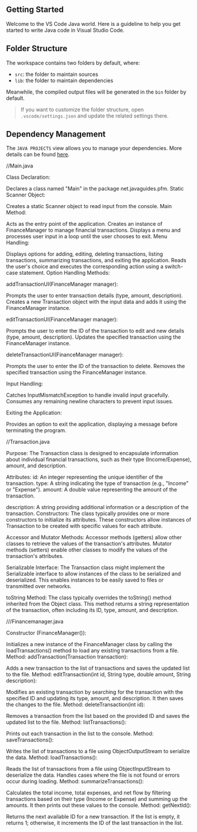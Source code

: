 ## Getting Started

Welcome to the VS Code Java world. Here is a guideline to help you get started to write Java code in Visual Studio Code.

## Folder Structure

The workspace contains two folders by default, where:

- `src`: the folder to maintain sources
- `lib`: the folder to maintain dependencies

Meanwhile, the compiled output files will be generated in the `bin` folder by default.

> If you want to customize the folder structure, open `.vscode/settings.json` and update the related settings there.

## Dependency Management

The `JAVA PROJECTS` view allows you to manage your dependencies. More details can be found [here](https://github.com/microsoft/vscode-java-dependency#manage-dependencies).


//Main.java

Class Declaration:

Declares a class named "Main" in the package net.javaguides.pfm.
Static Scanner Object:

Creates a static Scanner object to read input from the console.
Main Method:

Acts as the entry point of the application.
Creates an instance of FinanceManager to manage financial transactions.
Displays a menu and processes user input in a loop until the user chooses to exit.
Menu Handling:

Displays options for adding, editing, deleting transactions, listing transactions, summarizing transactions, and exiting the application.
Reads the user's choice and executes the corresponding action using a switch-case statement.
Option Handling Methods:

addTransactionUI(FinanceManager manager):

Prompts the user to enter transaction details (type, amount, description).
Creates a new Transaction object with the input data and adds it using the FinanceManager instance.



editTransactionUI(FinanceManager manager):

Prompts the user to enter the ID of the transaction to edit and new details (type, amount, description).
Updates the specified transaction using the FinanceManager instance.


deleteTransactionUI(FinanceManager manager):

Prompts the user to enter the ID of the transaction to delete.
Removes the specified transaction using the FinanceManager instance.


Input Handling:

Catches InputMismatchException to handle invalid input gracefully.
Consumes any remaining newline characters to prevent input issues.


Exiting the Application:

Provides an option to exit the application, displaying a message before terminating the program.


//Transaction.java

Purpose:
The Transaction class is designed to encapsulate information about individual financial transactions, such as their type (Income/Expense), amount, and description.


Attributes:
id: An integer representing the unique identifier of the transaction.
type: A string indicating the type of transaction (e.g., "Income" or "Expense").
amount: A double value representing the amount of the transaction.


description: A string providing additional information or a description of the transaction.
Constructors:
The class typically provides one or more constructors to initialize its attributes. These constructors allow instances of Transaction to be created with specific values for each attribute.


Accessor and Mutator Methods:
Accessor methods (getters) allow other classes to retrieve the values of the transaction's attributes.
Mutator methods (setters) enable other classes to modify the values of the transaction's attributes.

Serializable Interface:
The Transaction class might implement the Serializable interface to allow instances of the class to be serialized and deserialized. This enables instances to be easily saved to files or transmitted over networks.

toString Method:
The class typically overrides the toString() method inherited from the Object class. This method returns a string representation of the transaction, often including its ID, type, amount, and description.

///Financemanager.java

Constructor (FinanceManager()):

Initializes a new instance of the FinanceManager class by calling the loadTransactions() method to load any existing transactions from a file.
Method: addTransaction(Transaction transaction):

Adds a new transaction to the list of transactions and saves the updated list to the file.
Method: editTransaction(int id, String type, double amount, String description):

Modifies an existing transaction by searching for the transaction with the specified ID and updating its type, amount, and description. It then saves the changes to the file.
Method: deleteTransaction(int id):

Removes a transaction from the list based on the provided ID and saves the updated list to the file.
Method: listTransactions():

Prints out each transaction in the list to the console.
Method: saveTransactions():

Writes the list of transactions to a file using ObjectOutputStream to serialize the data.
Method: loadTransactions():

Reads the list of transactions from a file using ObjectInputStream to deserialize the data. Handles cases where the file is not found or errors occur during loading.
Method: summarizeTransactions():

Calculates the total income, total expenses, and net flow by filtering transactions based on their type (Income or Expense) and summing up the amounts. It then prints out these values to the console.
Method: getNextId():

Returns the next available ID for a new transaction. If the list is empty, it returns 1; otherwise, it increments the ID of the last transaction in the list.